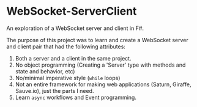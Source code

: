 # WebSocket-ServerClient

An exploration of a WebSocket server and client in F#.

The purpose of this project was to learn and create a WebSocket server and client pair that had the following attributes:  

1) Both a server and a client in the same project.  
2) No object programming (Creating a 'Server' type with methods and state and behavior, etc)  
3) No/minimal imperative style (`while` loops)
4) Not an entire framework for making web applications (Saturn, Giraffe, Sauve.io), just the parts I need.
5) Learn `async` workflows and Event programming.
